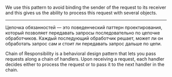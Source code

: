 We use this pattern to avoid binding the sender of the request to its receiver and this gives us the 
ability to process this request with several objects.

***

Цепочка обязанностей — это поведенческий паттерн проектирования, который позволяет передавать запросы 
последовательно по цепочке обработчиков. Каждый последующий обработчик решает, может ли он обработать 
запрос сам и стоит ли передавать запрос дальше по цепи.

Chain of Responsibility is a behavioral design pattern that lets you pass requests along a chain of handlers. 
Upon receiving a request, each handler decides either to process the request or to pass it to the next handler 
in the chain.